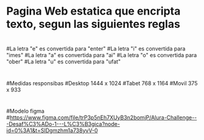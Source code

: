 # Pagina Web estatica que encripta texto, segun las siguientes reglas
#
#La letra "e" es convertida para "enter"
#La letra "i" es convertida para "imes"
#La letra "a" es convertida para "ai"
#La letra "o" es convertida para "ober"
#La letra "u" es convertida para "ufat"
#
#Medidas responsibas
#Desktop 1444 x 1024
#Tabet 768 x 1164
#Movil 375 x 933
#
#Modelo figma
#https://www.figma.com/file/trP3p5nEh7XUyB3n2bomjP/Alura-Challenge---Desaf%C3%ADo-1---L%C3%B3gica?node-id=0%3A1&t=SIDgmzhm1a738yvV-0